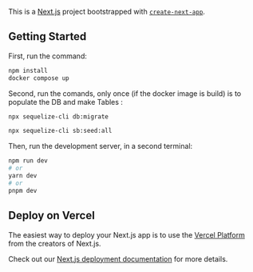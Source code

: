 This is a [Next.js](https://nextjs.org/) project bootstrapped with [`create-next-app`](https://github.com/vercel/next.js/tree/canary/packages/create-next-app).

## Getting Started
First, run the command:
```bash
npm install
docker compose up
```

Second, run the comands, only once (if the docker image is build) is to populate the DB and make Tables :
```bash
npx sequelize-cli db:migrate

npx sequelize-cli sb:seed:all
```

Then, run the development server, in a second terminal:

```bash
npm run dev
# or
yarn dev
# or
pnpm dev
```


## Deploy on Vercel

The easiest way to deploy your Next.js app is to use the [Vercel Platform](https://vercel.com/new?utm_medium=default-template&filter=next.js&utm_source=create-next-app&utm_campaign=create-next-app-readme) from the creators of Next.js.

Check out our [Next.js deployment documentation](https://nextjs.org/docs/deployment) for more details.
